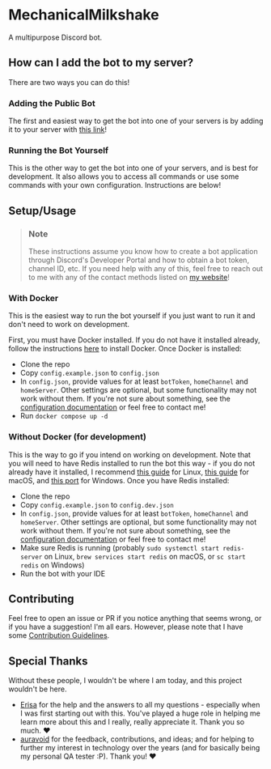 # MechanicalMilkshake
A multipurpose Discord bot.

## How can I add the bot to my server?

There are two ways you can do this!

### Adding the Public Bot
The first and easiest way to get the bot into one of your servers is by adding it to your server with [this link](https://discord.com/api/oauth2/authorize?client_id=863140071980924958&permissions=1099847182358&scope=applications.commands%20bot)!

### Running the Bot Yourself
This is the other way to get the bot into one of your servers, and is best for development. It also allows you to access all commands or use some commands with your own configuration. Instructions are below!

## Setup/Usage

> ### Note
> These instructions assume you know how to create a bot application through Discord's Developer Portal and how to obtain a bot token, channel ID, etc. If you need help with any of this, feel free to reach out to me with any of the contact methods listed on [my website](https://floatingmilkshake.com)!

### With Docker
This is the easiest way to run the bot yourself if you just want to run it and don't need to work on development.

First, you must have Docker installed. If you do not have it installed already, follow the instructions [here](https://docs.docker.com/engine/install/) to install Docker. Once Docker is installed:

- Clone the repo
- Copy `config.example.json` to `config.json`
- In `config.json`, provide values for at least `botToken`, `homeChannel` and `homeServer`. Other settings are optional, but some functionality may not work without them. If you're not sure about something, see the [configuration documentation](CONFIG.md) or feel free to contact me!
- Run `docker compose up -d`

### Without Docker (for development)
This is the way to go if you intend on working on development. Note that you will need to have Redis installed to run the bot this way - if you do not already have it installed, I recommend [this guide](https://redis.io/docs/latest/operate/oss_and_stack/install/archive/install-redis/install-redis-on-linux/) for Linux, [this guide](https://redis.io/docs/latest/operate/oss_and_stack/install/archive/install-redis/install-redis-on-mac-os/) for macOS, and [this port](https://github.com/tporadowski/redis) for Windows. Once you have Redis installed:

- Clone the repo
- Copy `config.example.json` to `config.dev.json`
- In `config.json`, provide values for at least `botToken`, `homeChannel` and `homeServer`. Other settings are optional, but some functionality may not work without them. If you're not sure about something, see the [configuration documentation](CONFIG.md) or feel free to contact me!
- Make sure Redis is running (probably `sudo systemctl start redis-server` on Linux, `brew services start redis` on macOS, or `sc start redis` on Windows)
- Run the bot with your IDE

## Contributing
Feel free to open an issue or PR if you notice anything that seems wrong, or if you have a suggestion! I'm all ears. However, please note that I have some [Contribution Guidelines](CONTRIBUTING.md).

## Special Thanks
Without these people, I wouldn't be where I am today, and this project wouldn't be here.
- [Erisa](https://erisa.uk/) for the help and the answers to all my questions - especially when I was first starting out with this. You've played a huge role in helping me learn more about this and I really, really appreciate it. Thank you so much. ♥
- [auravoid](https://aura.is-a.dev/) for the feedback, contributions, and ideas; and for helping to further my interest in technology over the years (and for basically being my personal QA tester :P). Thank you! ♥
